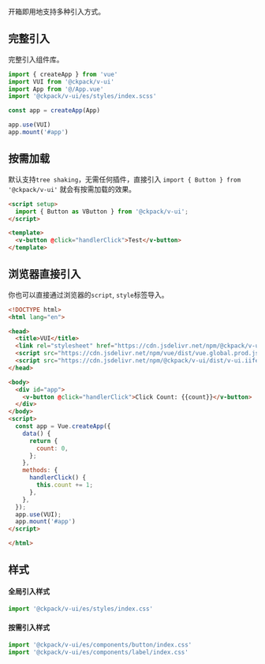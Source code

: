 开箱即用地支持多种引入方式。

## 完整引入

完整引入组件库。

```js
import { createApp } from 'vue'
import VUI from '@ckpack/v-ui'
import App from '@/App.vue'
import '@ckpack/v-ui/es/styles/index.scss'

const app = createApp(App)

app.use(VUI)
app.mount('#app')
```

## 按需加载

默认支持`tree shaking`，无需任何插件，直接引入 `import { Button } from '@ckpack/v-ui'` 就会有按需加载的效果。

```html
<script setup>
  import { Button as VButton } from '@ckpack/v-ui';
</script>

<template>
  <v-button @click="handlerClick">Test</v-button>
</template>
```

## 浏览器直接引入

你也可以直接通过浏览器的`script`, `style`标签导入。

```html
<!DOCTYPE html>
<html lang="en">

<head>
  <title>VUI</title>
  <link rel="stylesheet" href="https://cdn.jsdelivr.net/npm/@ckpack/v-ui/dist/index.css">
  <script src="https://cdn.jsdelivr.net/npm/vue/dist/vue.global.prod.js"></script>
  <script src="https://cdn.jsdelivr.net/npm/@ckpack/v-ui/dist/v-ui.iife.js"></script>
</head>

<body>
  <div id="app">
    <v-button @click="handlerClick">Click Count: {{count}}</v-button>
  </div>
</body>
<script>
  const app = Vue.createApp({
    data() {
      return {
        count: 0,
      };
    },
    methods: {
      handlerClick() {
        this.count += 1;
      },
    },
  });
  app.use(VUI);
  app.mount('#app')
</script>

</html>
```

## 样式
#### 全局引入样式

```js
import '@ckpack/v-ui/es/styles/index.css'
```

#### 按需引入样式

```js
import '@ckpack/v-ui/es/components/button/index.css'
import '@ckpack/v-ui/es/components/label/index.css'
```
